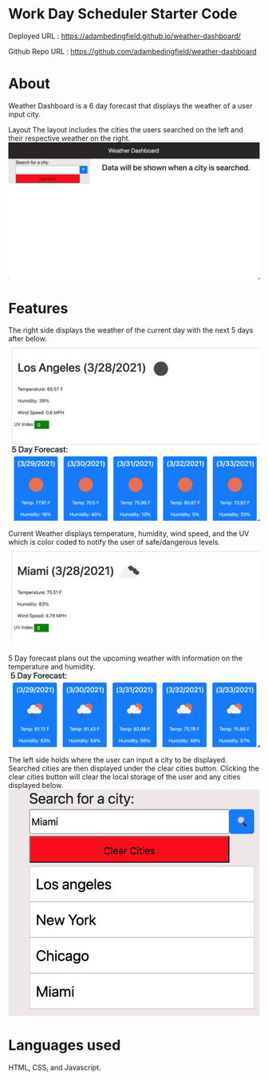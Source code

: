 # Work Day Scheduler Starter Code

 Deployed URL : https://adambedingfield.github.io/weather-dashboard/  </br>
 
 Github Repo URL : https://github.com/adambedingfield/weather-dashboard

 # About
Weather Dashboard is a 6 day forecast that displays the weather of a user input city.

Layout
The layout includes the cities the users searched on the left and their respective weather on the right.
![Layout](assets/images/Layout.png)

# Features
The right side displays the weather of the current day with the next 5 days after below.
![Weather](assets/images/weatherside.png)

Current Weather displays temperature, humidity, wind speed, and the UV which is color coded to notify the user of safe/dangerous levels.
![CurrentWeather](assets/images/currentweather.png)

5 Day forecast plans out the upcoming weather with information on the temperature and humidity.
![5dayforecast](assets/images/5dayweather.png)

The left side holds where the user can input a city to be displayed. Searched cities are then displayed under the clear cities button. Clicking the clear cities button will clear the local storage of the user and any cities displayed below.
![Search](assets/images/searchside.png)


# Languages used
HTML, CSS, and Javascript. </br>